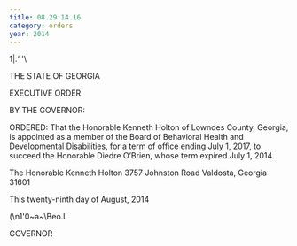 ```yaml
---
title: 08.29.14.16
category: orders
year: 2014
---
```

 

1|.‘
'\

THE STATE OF GEORGIA

EXECUTIVE ORDER

BY THE GOVERNOR:

ORDERED: That the Honorable Kenneth Holton of Lowndes County, Georgia,
is appointed as a member of the Board of Behavioral Health and
Developmental Disabilities, for a term of office ending July 1,
2017, to succeed the Honorable Diedre O’Brien, whose term
expired July 1, 2014.

The Honorable Kenneth Holton
3757 Johnston Road
Valdosta, Georgia 31601

This twenty-ninth day of August, 2014

(\n1'0~a~\Beo.L

GOVERNOR

